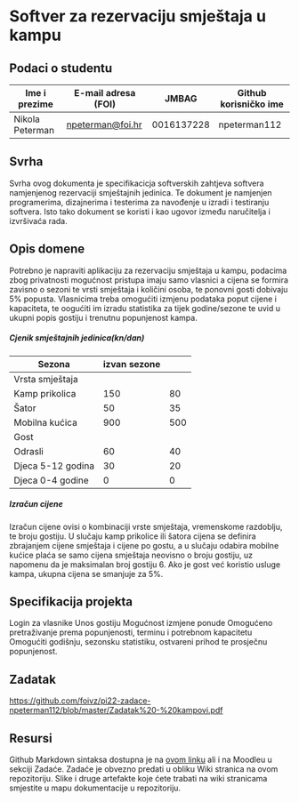 # Softver za rezervaciju smještaja u kampu

## Podaci o studentu

Ime i prezime | E-mail adresa (FOI) | JMBAG | Github korisničko ime
------------  | ------------------- | ----- | ---------------------
Nikola Peterman | npeterman@foi.hr | 0016137228  | npeterman112

## Svrha

Svrha ovog dokumenta je specifikacicja softverskih zahtjeva softvera namjenjenog rezervaciji smještajnih jedinica. Te dokument je namjenjen programerima, dizajnerima i testerima za navođenje u izradi i testiranju softvera. Isto tako dokument se koristi i kao ugovor između naručitelja i izvršivaća rada.

## Opis domene
Potrebno je napraviti aplikaciju za rezervaciju smještaja u kampu, podacima zbog privatnosti mogućnost pristupa imaju samo vlasnici a cijena se formira zavisno o sezoni te vrsti smještaja i količini osoba, te ponovni gosti dobivaju 5% popusta. Vlasnicima treba omogućiti izmjenu podataka poput cijene i kapaciteta, te oogućiti im izradu statistika za tijek godine/sezone te uvid u ukupni popis gostiju i trenutnu popunjenost kampa. 

##### Cjenik smještajnih jedinica(kn/dan)
 Sezona|izvan sezone|                |
 ---------------|------|-------------|
Vrsta smještaja |      |            |
Kamp prikolica  | 150  |     80     |
Šator          |  50   |     35     |
Mobilna kućica  | 900 |      500    |
Gost            |     |             |
Odrasli        |  60  |     40      |
Djeca 5-12 godina|  30  |   20       |
Djeca 0-4 godine|  0     |     0     |

##### Izračun cijene

Izračun cijene ovisi o kombinaciji vrste smještaja, vremenskome razdoblju, te broju gostiju.
U slučaju kamp prikolice ili šatora cijena se definira zbrajanjem cijene smještaja  i cijene po gostu, a u slučaju odabira mobilne kućice plaća se samo cijena smještaja neovisno o broju gostiju, uz napomenu da je maksimalan broj gostiju 6. Ako je gost već koristio usluge kampa, ukupna cijena se smanjuje za 5%.

## Specifikacija projekta
Login za vlasnike
Unos gostiju
Mogućnost izmjene ponude
Omogućeno pretraživanje prema popunjenosti, terminu i potrebnom kapacitetu
Omogućiti godišnju, sezonsku statistiku, ostvareni prihod te prosječnu popunjenost.


## Zadatak
https://github.com/foivz/pi22-zadace-npeterman112/blob/master/Zadatak%20-%20kampovi.pdf

## Resursi
Github Markdown sintaksa dostupna je na [ovom linku](https://guides.github.com/features/mastering-markdown/) ali i na Moodleu u sekciji Zadaće.
Zadaće je obvezno predati u obliku Wiki stranica na ovom repozitoriju. Slike i druge artefakte koje ćete trabati na wiki stranicama smjestite u mapu dokumentacije u repozitoriju. 
